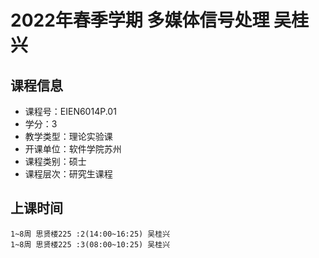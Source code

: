 # 2022年春季学期 多媒体信号处理 吴桂兴






## 课程信息

- 课程号：EIEN6014P.01
- 学分：3
- 教学类型：理论实验课
- 开课单位：软件学院苏州
- 课程类别：硕士
- 课程层次：研究生课程

## 上课时间

```
1~8周 思贤楼225 :2(14:00~16:25) 吴桂兴
1~8周 思贤楼225 :3(08:00~10:25) 吴桂兴
```

